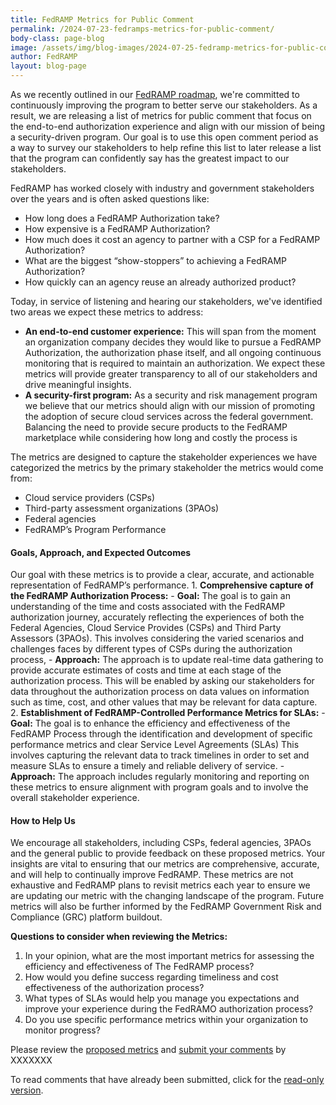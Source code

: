 ```yaml
---
title: FedRAMP Metrics for Public Comment 
permalink: /2024-07-23-fedramps-metrics-for-public-comment/
body-class: page-blog
image: /assets/img/blog-images/2024-07-25-fedramp-metrics-for-public-comment.png
author: FedRAMP
layout: blog-page
---
```

As we recently outlined in our <a href="https://www.fedramp.gov/2024-03-28-a-new-roadmap-for-fedramp/" target="_blank" rel="noopener noreferrer">FedRAMP roadmap</a>, we're committed to continuously improving the program to better serve our stakeholders. As a result, we are releasing a list of metrics for public comment that focus on the end-to-end authorization experience and align with our mission of being a security-driven program. Our goal is to use this open comment period as a way to survey our stakeholders to help refine this list to later release a list that the program can confidently say has the greatest impact to our stakeholders.

FedRAMP has worked closely with industry and government stakeholders over the years and is often asked questions like:
- How long does a FedRAMP Authorization take?
- How expensive is a FedRAMP Authorization?
- How much does it cost an agency to partner with a CSP for a FedRAMP Authorization?
- What are the biggest “show-stoppers” to achieving a FedRAMP Authorization?
- How quickly can an agency reuse an already authorized product?

Today, in service of listening and hearing our stakeholders, we've identified two areas we expect these metrics to address:
- <b>An end-to-end customer experience:</b> This will span from the moment an organization company decides they would like to pursue a FedRAMP Authorization, the authorization phase itself, and all ongoing continuous monitoring that is required to maintain an authorization. We expect these metrics will provide greater transparency to all of our stakeholders and drive meaningful insights.
- <b>A security-first program:</b> As a security and risk management program we believe that our metrics should align with our mission of promoting the adoption of secure cloud services across the federal government. Balancing the need to provide secure products to the FedRAMP marketplace while considering how long and costly the process is 

The metrics are designed to capture the stakeholder experiences we have categorized the metrics by the primary stakeholder the metrics would come from:
- Cloud service providers (CSPs)
- Third-party assessment organizations (3PAOs)
- Federal agencies
- FedRAMP’s Program Performance

<h4>Goals, Approach, and Expected Outcomes</h4>
Our goal with these metrics is to provide a clear, accurate, and actionable representation of FedRAMP’s performance.
1. <b>Comprehensive capture of the FedRAMP Authorization Process:</b>
  - <b>Goal:</b> The goal is to gain an understanding of the time and costs associated with the FedRAMP authorization journey, accurately reflecting the experiences of both the Federal Agencies, Cloud Service Provides  (CSPs) and Third Party Assessors (3PAOs). This involves considering the varied scenarios and challenges faces by different types of CSPs during the authorization process,
  - <b>Approach:</b> The approach is to update real-time data gathering to provide accurate estimates of costs and time at each stage of the authorization process. This will be enabled by asking our stakeholders for data throughout the authorization process on data values on information such as time, cost, and other values that may be relevant for data capture.
2. <b>Establishment of FedRAMP-Controlled Performance Metrics for SLAs:</b>
  - <b>Goal:</b> The goal is to enhance the efficiency and effectiveness of the FedRAMP Process through the identification and development of specific performance metrics and clear Service Level Agreements (SLAs) This involves capturing the relevant data to track timelines in order to set and measure SLAs to ensure a timely and reliable delivery of service. 
  - <b>Approach:</b> The approach includes regularly monitoring and reporting on these metrics to ensure alignment with program goals and to involve the overall stakeholder experience.

<h4>How to Help Us</h4>
We encourage all stakeholders, including CSPs, federal agencies, 3PAOs and the general public to provide feedback on these proposed metrics. Your insights are vital to ensuring that our metrics are comprehensive, accurate, and will help to continually improve FedRAMP. These metrics are not exhaustive and FedRAMP plans to revisit metrics each year to ensure we are updating our metric with the changing landscape of the program.  Future metrics will also be further informed by the FedRAMP Government Risk and Compliance (GRC) platform buildout.

<b>Questions to consider when reviewing the Metrics:</b>
1. In your opinion, what are the most important metrics for assessing the efficiency and effectiveness of The FedRAMP process?
2. How would you define success regarding timeliness and cost effectiveness of the authorization process?
3. What types of SLAs would help you manage you expectations and improve your experience during the FedRAMO authorization process?
4. Do you use specific performance metrics within your organization to monitor progress?

Please review the <a href="https://app.smartsheetgov.com/b/publish?EQBCT=7e7eaa517eee437d9802104673462246" target="_blank" rel="noopener noreferrer">proposed metrics</a> and <a href="https://app.smartsheetgov.com/b/form/3f17415b268a4eb083bb4e1c2098d8fd" target="_blank" rel="noopener noreferrer">submit your comments</a> by XXXXXXX

To read comments that have already been submitted, click for the <a href="https://app.smartsheetgov.com/b/publish?EQBCT=2d86a23838f2450b97ee4d38424418e3" target="_blank" rel="noopener noreferrer">read-only version</a>.
